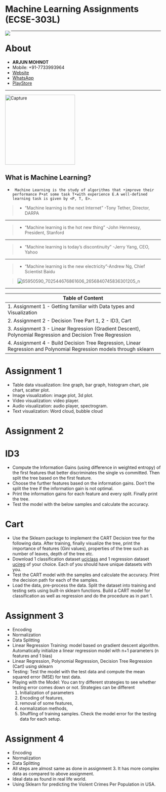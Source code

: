 
# Machine Learning Assignments (ECSE-303L)

<img src="https://avatars0.githubusercontent.com/u/33459977?s=80&v=4" align="left"/>

---------------------------------------------------------------------------
About
=====

- **ARJUN MOHNOT**
- Mobile: +91-7733993964
- [Website](https://arjun009.github.io)
- [WhatsApp](https://wa.me/917733993964?text=Hey%20Arjun%20Mohnot,%20I%27m%20contacting%20you%20from%20your%20Github%20Repository,%20A.I.-M.L.)
- [PlayStore](https://play.google.com/store/apps/developer?id=ARJUN+MOHNOT)

---------------------------------------------------------------------------

<img width="226" alt="Capture" src="https://user-images.githubusercontent.com/33459977/62526941-d9f6b380-b857-11e9-8a93-048baa5b4243.PNG">


## What is Machine Learning?

- ` Machine Learning is the study of algorithms that •improve their performance P•at some task T•with experience E.A well-defined learning task is given by <P, T, E>.`

> - “Machine learning is the next Internet” -Tony Tether, Director, DARPA
---
> - “Machine learning is the hot new thing” -John Hennessy, President, Stanford
---
> - “Machine learning is today’s discontinuity” -Jerry Yang, CEO, Yahoo
---
> - “Machine learning is the new electricity”-Andrew Ng, Chief Scientist Baidu

> ![65950590_702544676861606_2656840745836301205_n](https://user-images.githubusercontent.com/33459977/62526444-e29aba00-b856-11e9-856b-a817c0461b05.jpg)

---

| Table of Content                                                  |
|-------------------------------------------------------------------|
| 1. Assignment 1 - Getting familiar with Data types and Visualization |
| 2. Assignment 2 - Decision Tree Part 1, 2 - ID3, Cart                |
| 3. Assignment 3 - Linear Regression (Gradient Descent), Polynomial Regression and Decision Tree Regression       |
| 4. Assignment 4 - Build Decision Tree Regression, Linear Regression and Polynomial Regression models through sklearn |

Assignment 1
================

- Table data visualization: line graph, bar graph, histogram chart, pie chart, scatter plot.
- Image visualization: image plot, 3d plot.
- Video visualization: video player. 
- Audio visualization: audio player, spectrogram.
- Text visualization: Word cloud, bubble cloud

Assignment 2
=================

ID3
====

- Compute the Information Gains (using difference in weighted entropy) of the first
features that better discriminates the single vs committed. Then split the tree based
on the first feature.
- Choose the further features based on the information gains. Don’t the split the tree if
the information gain is not optimal.
- Print the information gains for each feature and every split. Finally print the tree.
- Test the model with the below samples and calculate the accuracy.

Cart
=====

- Use the Sklearn package to implement the CART Decision tree for the following data.
After training, finally visualize the tree, print the importance of features (Gini values),
properties of the tree such as number of leaves, depth of the tree etc.
- Download 1 classification dataset [uciclass](https://tinyurl.com/uciclass) and 1 regression
dataset [ucireg](https://tinyurl.com/ucireg) of your choice. Each of you should have unique
datasets with you.
- Test the CART model with the samples and calculate the accuracy. Print the
decision path for each of the samples.
- Load the data, pre-process the data. Split the dataset into training and testing sets
using built-in sklearn functions. Build a CART model for classification as well as
regression and do the procedure as in part 1.

Assignment 3
================

- Encoding
- Normalization
- Data Splitting
- Linear Regression Training: model based on gradient descent algorithm. Automatically initialize a linear regression model with n+1 parameters (n features and 1 bias)
- Linear Regression, Polynomial Regression, Decision Tree Regression (Cart) using sklearn
- Testing: Test the model with the test data and compute the mean squared error (MSE) for
test data. 
- Playing with the Model: You can try different strategies to see whether testing error comes
down or not. Strategies can be different 
  1. Initialization of parameters 
  2. Encoding of features,
  3. removal of some features, 
  4. normalization methods, 
  5. Shuffling of training samples. Check the model error for the testing data for each setup.
  
 
 Assignment 4
================

- Encoding
- Normalization
- Data Splitting
- All steps are almost same as done in assignment 3. It has more complex data as compared to above assignment. 
- Ideal data as found in real life world.
- Using Sklearn for predicting the Violent Crimes Per Population in USA.

